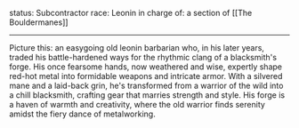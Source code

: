 status: Subcontractor
race: Leonin
in charge of: a section of [[The Bouldermanes]]

---

Picture this: an easygoing old leonin barbarian who, in his later years, traded his battle-hardened ways for the rhythmic clang of a blacksmith's forge. His once fearsome hands, now weathered and wise, expertly shape red-hot metal into formidable weapons and intricate armor. With a silvered mane and a laid-back grin, he's transformed from a warrior of the wild into a chill blacksmith, crafting gear that marries strength and style. His forge is a haven of warmth and creativity, where the old warrior finds serenity amidst the fiery dance of metalworking.